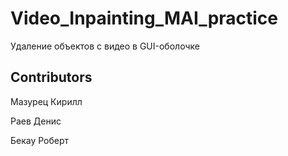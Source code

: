 # Video_Inpainting_MAI_practice
Удаление объектов с видео в GUI-оболочке

## Contributors
Мазурец Кирилл

Раев Денис

Бекау Роберт
